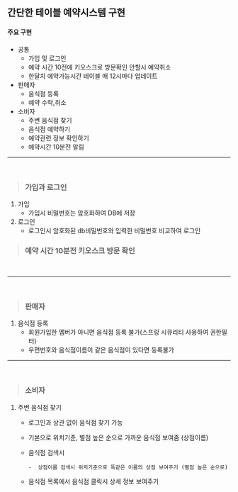 ## 간단한 테이블 예약시스템 구현

#### 주요 구현 
- 공통
   - 가입 및 로그인
   - 예약 시간 10전에 키오스크로 방문확인 안할시 예약취소
   - 한달치 예약가능시간 테이블 매 12시마다 업데이트
- 판매자
   - 음식점 등록
   - 예약 수락,취소
- 소비자
   - 주변 음식점 찾기
   - 음식점 예약하기
   - 예약관련 정보 확인하기
   - 예약시간 10분전 알림

-------
<Br>

> ### 가입과 로그인

1. 가입
    - 가입시 비밀번호는 암호화하여 DB에 저장
2. 로그인
    - 로그인시 암호화된 db비밀번호와 입력한 비밀번호 비교하여 로그인


> ### 예약 시간 10분전 키오스크 방문 확인

<Br>

-------

<Br>

> ### 판매자
1. 음식점 등록
   - 회원가입한 멤버가 아니면 음식점 등록 불가(스프링 시큐리티 사용하여 권한필터)
   - 우편번호와 음식점이름이 같은 음식점이 있다면 등록불가

-------

<Br>

> ### 소비자
1. 주변 음식점 찾기
   - 로그인과 상관 없이 음식점 찾기 가능
   - 기본으로 위치기준, 별점 높은 순으로 가까운 음식점 보여줌 (상점이름)
   - 음식점 검색시
     
         -  상점이름 검색시 위치기준으로 똑같은 이름의 상점 보여주기 (별점 높은 순으로)
         
   - 음식점 목록에서 음식점 클릭시 상세 정보 보여주기
